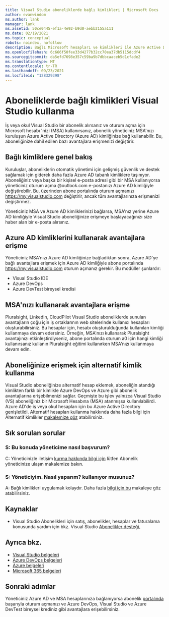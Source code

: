 ```yaml
---
title: Visual Studio aboneliklerde bağlı kimlikleri | Microsoft Docs
author: evanwindom
ms.author: lank
manager: lank
ms.assetid: 50ce0445-ef1a-4e92-b9d0-aebb2155a111
ms.date: 02/19/2021
ms.topic: conceptual
robots: noindex, nofollow
description: Bağlı Microsoft hesapları ve kimlikleri ile Azure Active Directory öğrenin
ms.openlocfilehash: 6c666f50fee33d4277b32cc70ea37db5115dcdf4
ms.sourcegitcommit: da5efd7698e357c59ba9b7dbbcaaceb5d1cfade2
ms.translationtype: MT
ms.contentlocale: tr-TR
ms.lasthandoff: 09/23/2021
ms.locfileid: "128329398"
---
```

# <a name="how-to-use-connected-identities-in-visual-studio-subscriptions"></a>Aboneliklerde bağlı kimlikleri Visual Studio kullanma
İş veya okul Visual Studio bir abonelik alırsanız ve oturum açma için Microsoft hesabı 'nizi (MSA) kullanırsanız, abonelik yöneticiniz MSA'nızı kuruluşun Azure Active Directory (Azure AD) kimliğinize bağ kullanabilir.  Bu, aboneliğinize dahil edilen bazı avantajlara erişmenizi değiştirir. 

## <a name="overview-of-connected-ids"></a>Bağlı kimliklere genel bakış
Kuruluşlar, aboneliklerin otomatik yönetimi için gelişmiş güvenlik ve destek sağlamak için giderek daha fazla Azure AD tabanlı kimliklere taşınıyor.  Aboneliğiniz veya başka bir kişisel e-posta adresi gibi bir MSA kullanıyorsa yöneticiniz oturum açma @outlook.com e-postanızı Azure AD kimliğiyle değiştirebilir.  Bu, üzerinden abone portalında oturum açmanızı https://my.visualstudio.com değiştirir, ancak tüm avantajlarınıza erişmenizi değiştirmez.  

Yöneticiniz MSA ve Azure AD kimliklerinizi bağlarsa, MSA'nız yerine Azure AD kimliğiyle Visual Studio aboneliğinize erişmeye başlayacağınızı size haber alan bir e-posta alırsınız. 

## <a name="how-to-access-benefits-using-azure-ad-identities"></a>Azure AD kimliklerini kullanarak avantajlara erişme
Yöneticiniz MSA'nızı Azure AD kimliğinize bağladıktan sonra, Azure AD'ye bağlı avantajlara erişmek için Azure AD kimliğiyle abone portalında https://my.visualstudio.com oturum açmanız gerekir.  Bu modüller şunlardır:
- Visual Studio IDE
- Azure DevOps
- Azure DevTest bireysel kredisi

## <a name="how-to-access-benefits-using-your-msa"></a>MSA'nızı kullanarak avantajlara erişme
Pluralsight, LinkedIn, CloudPilot Visual Studio aboneliklerde sunulan avantajların çoğu için iş ortaklarının web sitelerinde kullanıcı hesapları oluşturabilirsiniz.  Bu hesaplar için, hesabı oluşturulduğunda kullanılan kimliği kullanmaya devam edersiniz.  Örneğin, MSA'nızı kullanarak Pluralsight avantajınızı etkinleştirdiyseniz, abone portalında oturum a0 için hangi kimliği kullanırsanız kullanın Pluralsight eğitimi kullanırken MSA'nızı kullanmaya devam edin.  

## <a name="use-an-alternate-identity-to-access-your-subscription"></a>Aboneliğinize erişmek için alternatif kimlik kullanma
Visual Studio aboneliğinize alternatif hesap eklemek, aboneliğin atandığı kimlikten farklı bir kimlikle Azure DevOps ve Azure gibi abonelik avantajlarına erişebilmenizi sağlar. Geçmişte bu işlev yalnızca Visual Studio (VS) aboneliğiniz bir Microsoft Hesabına (MSA) atanmışsa kullanılabilirdi. Azure AD'de iş veya okul hesapları için bu Azure Active Directory genişletildi.  Alternatif hesapları kullanma hakkında daha fazla bilgi için Alternatif kimlikler [makalemize göz](vs-alternate-identity.md) atabilirsiniz. 

## <a name="frequently-asked-questions"></a>Sık sorulan sorular
### <a name="q-how-can-i-contact-my-admin-about-this"></a>S: Bu konuda yöneticime nasıl başvurum?
C: Yöneticinizle iletişim [kurma hakkında bilgi için](contact-my-admin.md) lütfen Abonelik yöneticinize ulaşın makalemize bakın.  

### <a name="q-im-an-admin--how-do-i-use-this"></a>S: Yöneticiyim.  Nasıl yaparım? kullanıyor musunuz?
A: Bağlı kimlikleri uygulamak kolaydır.  Daha fazla [bilgi için bu](personal-email-sign-ins.md) makaleye göz atabilirsiniz. 

## <a name="resources"></a>Kaynaklar
- Visual Studio Abonelikleri için satış, abonelikler, hesaplar ve faturalama konusunda yardım için bkz. Visual Studio [Abonelikler desteği.](https://aka.ms/vssubscriberhelp)

## <a name="see-also"></a>Ayrıca bkz.
- [Visual Studio belgeleri](/visualstudio/)
- [Azure DevOps belgeleri](/azure/devops/)
- [Azure belgeleri](/azure/)
- [Microsoft 365 belgeleri](/microsoft-365/)

## <a name="next-steps"></a>Sonraki adımlar
Yöneticiniz Azure AD ve MSA hesaplarınıza bağlanıyorsa abonelik [portalında](https://my.visualstudio.com?wt.mc_id=o~msft~docs) başarıyla oturum açmanızı ve Azure DevOps, Visual Studio ve Azure DevTest bireysel krediniz gibi avantajlara erişebilirsiniz.